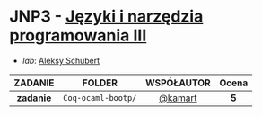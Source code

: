 # JNP3 - [Języki i narzędzia programowania III](https://usosweb.mimuw.edu.pl/kontroler.php?_action=katalog2/przedmioty/pokazPrzedmiot&prz_kod=1000-225bJNP3)

- *lab*: [Aleksy Schubert](https://usosweb.mimuw.edu.pl/kontroler.php?_action=katalog2/osoby/pokazOsobe&os_id=459)

| ZADANIE     | FOLDER             | WSPÓŁAUTOR                                     | Ocena           |
| :---------: | :----------------: | :--------------------------------------------: | :-------------: |
| **zadanie** | `Coq-ocaml-bootp/` | [@kamart](https://github.com/arturkamieniecki) | **5**           |
